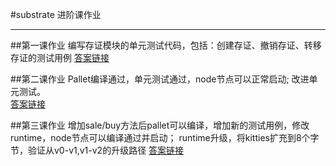 #substrate 进阶课作业
***
##第一课作业
编写存证模块的单元测试代码，包括：创建存证、撤销存证、转移存证的测试用例
[答案链接](https://github.com/cole8401/substrate-advanced/tree/40b199c21ef3c9088e042a5fcff8a055115cca6d/lesson1)

##第二课作业
Pallet编译通过，单元测试通过，node节点可以正常启动;
改进单元测试。    
[答案链接](https://github.com/cole8401/substrate-advanced/tree/main/lesson2)

##第三课作业
增加sale/buy方法后pallet可以编译，增加新的测试用例，修改runtime，node节点可以编译通过并启动；
runtime升级，将kitties扩充到8个字节，验证从v0-v1,v1-v2的升级路径
[答案链接](https://github.com/cole8401/substrate-advanced/tree/main/lesson3)

